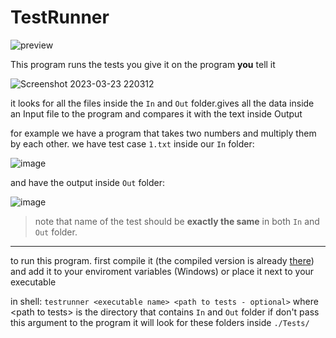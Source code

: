 # TestRunner

![preview](https://user-images.githubusercontent.com/83103488/227313206-ae26fe24-825f-46b1-9233-520085d852e5.png)

This program runs the tests you give it on the program <b>you</b> tell it

![Screenshot 2023-03-23 220312](https://user-images.githubusercontent.com/83103488/227313990-ff514db4-89ef-4631-90b2-fd35d6d970f3.png)

it looks for all the files inside the `In` and `Out` folder.gives all the data inside an Input file to the program and compares it with
the text inside Output

for example we have a program that takes two numbers and multiply them by each other.
we have test case `1.txt` inside our `In` folder:

![image](https://user-images.githubusercontent.com/83103488/227315151-7af035c5-e83d-4db0-870c-a0f73cb91438.png)

and have the output inside `Out` folder:

![image](https://user-images.githubusercontent.com/83103488/227315370-9f482cd1-fd83-41a6-abcc-455d82ec6891.png)

> note that name of the test should be <b>exactly the same</b> in both `In` and `Out` folder.
---
to run this program. first compile it (the compiled version is already [there](https://raw.githubusercontent.com/Reynardd/testrunner/main/testrunner.exe)) and add it to your enviroment variables (Windows) or place it next
to your executable

in shell: `testrunner <executable name> <path to tests - optional>`
where \<path to tests\> is the directory that contains `In` and `Out` folder
if don't pass this argument to the program it will look for these folders inside `./Tests/`
